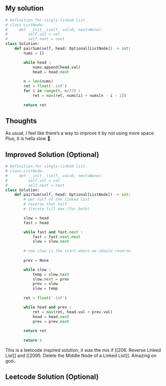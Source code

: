 ## My solution

```python
# Definition for singly-linked list.
# class ListNode:
#     def __init__(self, val=0, next=None):
#         self.val = val
#         self.next = next
class Solution:
    def pairSum(self, head: Optional[ListNode]) -> int:
        nums = []

        while head :
            nums.append(head.val)
            head = head.next
        
        n = len(nums)
        ret = float('-inf')
        for i in range(0, n//2) :
            ret = max(ret, nums[i] + nums[n - i - 1])
        
        return ret
```

## Thoughts

As usual, I feel like there’s a way to improve it by not using more space. Plus, it is hella slow 🐌.
## Improved Solution (Optional)

```python
# Definition for singly-linked list.
# class ListNode:
#     def __init__(self, val=0, next=None):
#         self.val = val
#         self.next = next
class Solution:
    def pairSum(self, head: Optional[ListNode]) -> int:
        # get half of the linked list
        # reverse that half
        # iterate till max (for both)

        slow = head
        fast = head

        while fast and fast.next : 
            fast = fast.next.next
            slow = slow.next
        
        # now slow is the start where we should reverse
    
        prev = None

        while slow :
            temp = slow.next
            slow.next = prev
            prev = slow
            slow = temp
        
        ret = float('-inf')

        while head and prev :
            ret = max(ret, head.val + prev.val)
            head = head.next
            prev = prev.next
        
        return ret
    
        return 0

```

This is a leetcode inspired solution, it was the mix if [[206. Reverse Linked List]] and [[2095. Delete the Middle Node of a Linked List]]. Amazing on god..
## Leetcode Solution (Optional)

```python

```
